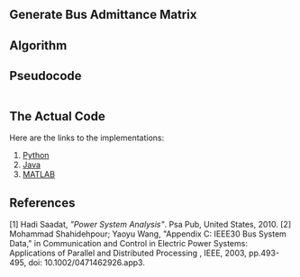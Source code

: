 ## Generate Bus Admittance Matrix

## Algorithm


## Pseudocode

```pseudocode

```

## The Actual Code

Here are the links to the implementations:

1. [Python](./docs/html/namespaceYbus__Python.html)
2. [Java](./docs/html/classes.html)
3. [MATLAB](./Ybus/matlab/html/Ybus_matlab.html)

## References

[1] Hadi Saadat, *"Power System Analysis"*. Psa Pub, United States, 2010.
[2] Mohammad Shahidehpour; Yaoyu Wang, "Appendix C: IEEE30 Bus System Data," in Communication and Control in Electric Power Systems: Applications of Parallel and Distributed Processing , IEEE, 2003, pp.493-495, doi: 10.1002/0471462926.app3.

